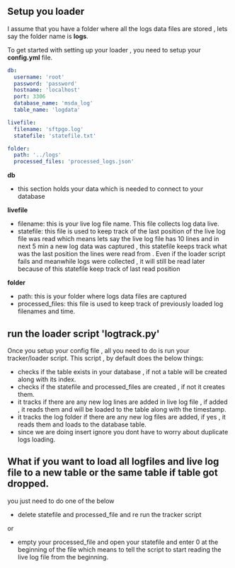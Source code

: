 ## Setup you loader

I assume that you have a folder where all the logs data files are stored , lets say the folder name is **logs**.

To get started with setting up your loader , you need to setup your **config.yml** file.

```yml
db:
  username: 'root'
  password: 'password'
  hostname: 'localhost'
  port: 3306
  database_name: 'msda_log'
  table_name: 'logdata'

livefile:
  filename: 'sftpgo.log'
  statefile: 'statefile.txt'

folder:
  path: '../logs'
  processed_files: 'processed_logs.json'
```

**db**

- this section holds your data which is needed to connect to your database

**livefile**

- filename: this is your live log file name. This file collects log data live.
- statefile: this file is used to keep track of the last position of the live log file was read which means lets say the live log file has 10 lines and in next 5 min a new log data was captured , this statefile keeps track what was the last position the lines were read from . Even if the loader script fails and meanwhile logs were collected , it will still be read later because of this statefile keep track of last read position

**folder**

- path: this is your folder where logs data files are captured
- processed_files: this file is used to keep track of previously loaded log filenames and time.


## run the loader script 'logtrack.py' 

Once you setup your config file , all you need to do is run your tracker/loader script.
This script , by default does the below things:

- checks if the table exists in your database , if not a table will be created along with its index.
- checks if the statefile and processed_files are created , if not it creates them.
- it tracks if there are any new log lines are added in live log file , if added , it reads them and will be loaded to the table along with the timestamp.
- it tracks the log folder if there are any new log files are added, if yes , it reads them and loads to the database table.
- since we are doing insert ignore you dont have to worry about duplicate logs loading.


## What if you want to load all logfiles and live log file to a new table or the same table if table got dropped.

you just need to do one of the below 

- delete statefile and processed_file and re run the tracker script

 or 

- empty your processed_file and open your statefile and enter 0 at the beginning of the file which means to tell the script to start reading the live log file from the beginning.






